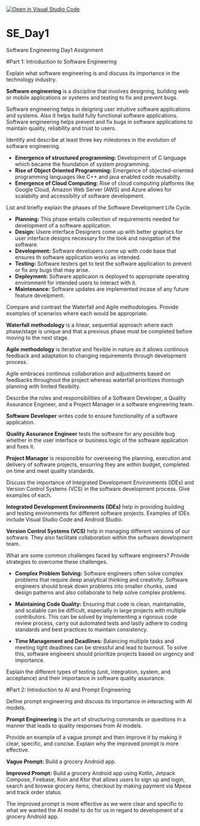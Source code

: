 [![Open in Visual Studio Code](https://classroom.github.com/assets/open-in-vscode-2e0aaae1b6195c2367325f4f02e2d04e9abb55f0b24a779b69b11b9e10269abc.svg)](https://classroom.github.com/online_ide?assignment_repo_id=18392587&assignment_repo_type=AssignmentRepo)
# SE_Day1
Software Engineering Day1 Assignment

#Part 1: Introduction to Software Engineering

Explain what software engineering is and discuss its importance in the technology industry.

**Software engineering** is a discipline that involves designing, building web or mobile applications or systems and testing to fix and prevent bugs.

Software engineering helps in deigning user intuitive software applications and systems. Also it helps build fully functional software applications. Software engineering helps prevent and fix bugs in software applications to maintain quality, reliability and trust to users.


Identify and describe at least three key milestones in the evolution of software engineering.

- __Emergence of structured programming:__ Development of C language which became the foundation of system programming.
- __Rise of Object Oriented Programming:__ Emergence of objected-oriented programming languages like C++ and java enabled code reusabilty.
- __Emergence of Cloud Computing:__ Rise of cloud computing platforms like Google Cloud, Amazon Web Server (AWS) and Azure allows for scalabilty and accessibilty of software development.

List and briefly explain the phases of the Software Development Life Cycle.

+ __Planning:__ This phase entails collection of requirements needed for development of a software application.
+ __Design:__ Usere interface Designers come up with better graphics for user interface designs necessary for the look and navigation of the software.
+ __Development:__ Software developers come up with code base that ensures th software application works as intended.
+ __Testing:__ Software testers get to test the software application to prevent or fix any bugs that may arise.
+ __Deployment:__ Software applicaion is deployed to appropriate operating environment for intended users to interact with it.
+ __Maintenance:__ Software updates are implemented incase of any future feature develpment.

Compare and contrast the Waterfall and Agile methodologies. Provide examples of scenarios where each would be appropriate.

**Waterfall methodology** is a linear, sequential approach where each phase/stage is unique and that a previous phase must be completed before moving to the next stage.

**Agile methodology** is iterative and flexible in nature as it allows continous feedback and adaptation to changing requirements through development process.

Agile embraces continous collaboration and adjustments based on feedbacks throughout the project whereas waterfall prioritizes thorough planning with limited flexibilty.


Describe the roles and responsibilities of a Software Developer, a Quality Assurance Engineer, and a Project Manager in a software engineering team.

**Software Developer** writes code to ensure functionality of a software application.

**Quality Assurance Engineer** tests the software for any possible bug whether in the user interface or business logic of the software application and fixes it.

**Project Manager** is responsible for overseeing the planning, execution and delivery of software projects, ensurring they are within budget, completed on time and meet quality standards.

Discuss the importance of Integrated Development Environments (IDEs) and Version Control Systems (VCS) in the software development process. Give examples of each.

**Integrated Development Environments (IDEs)** help in providing building and testing environments for different software projects. Examples of IDEs include Visual Studio Code and Android Studio.

**Version Control Systems (VCS)** help in managing different versions of our software. They also facilitate collaboration within the software development team.


What are some common challenges faced by software engineers? Provide strategies to overcome these challenges.

- **Complex Problem Solving:** Software engineers often solve complex problems that require deep analytical thinking and creativity. Software engineers should break down problems into smaller chunks, used design patterns and also collaborate to help solve complex problems.

- **Maintaining Code Quality:** Ensuring that code is clean, maintainable, and scalable can be difficult, especially in large projects with multiple contributors. This can be solved by implementing a rigorous code review process, carry out automated tests and lastly adhere to coding standards and best practices to maintain consistency.

- **Time Management and Deadlines:** Balancing multiple tasks and meeting tight deadlines can be stressful and lead to burnout. To solve this, software engineers should prioritize projects based on urgency and importance.


Explain the different types of testing (unit, integration, system, and acceptance) and their importance in software quality assurance.


#Part 2: Introduction to AI and Prompt Engineering


Define prompt engineering and discuss its importance in interacting with AI models.

**Prompt Engineering** is the art of structuring commands or questions in a manner that leads to quality responses from AI models.


Provide an example of a vague prompt and then improve it by making it clear, specific, and concise. Explain why the improved prompt is more effective.

__Vague Prompt:__ Build a grocery Android app.

__Improved Prompt:__ Build a grocery Android app using Kotlin, Jetpack Compose, Firebase, Koin and Ktor that allows users to sign up and login, search and browse grocery items, checkout by making payment via Mpesa and track order status.

The improved prompt is more effective as we were clear and specific to what we wanted the AI model to do for us in regard to development of a grocery Android app.
